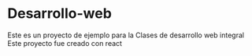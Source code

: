 # Desarrollo-web

Este es un proyecto de ejemplo para la Clases de desarrollo web integral  
Este proyecto fue creado con react 

